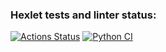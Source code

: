 ### Hexlet tests and linter status:
[![Actions Status](https://github.com/algrince/python-project-50/workflows/hexlet-check/badge.svg)](https://github.com/algrince/python-project-50/actions)
[![Python CI](https://github.com/algrince/python-project-50/actions/workflows/pyci.yml/badge.svg)](https://github.com/algrince/python-project-50/actions/workflows/pyci.yml)
